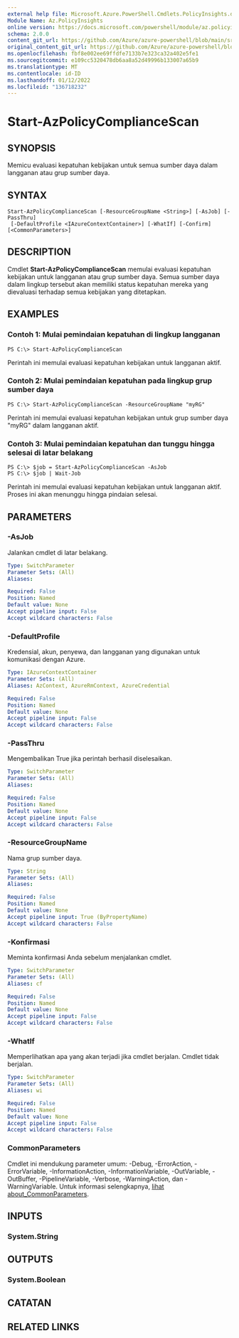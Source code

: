```yaml
---
external help file: Microsoft.Azure.PowerShell.Cmdlets.PolicyInsights.dll-Help.xml
Module Name: Az.PolicyInsights
online version: https://docs.microsoft.com/powershell/module/az.policyinsights/start-azpolicycompliancescan
schema: 2.0.0
content_git_url: https://github.com/Azure/azure-powershell/blob/main/src/PolicyInsights/PolicyInsights/help/Start-AzPolicyComplianceScan.md
original_content_git_url: https://github.com/Azure/azure-powershell/blob/main/src/PolicyInsights/PolicyInsights/help/Start-AzPolicyComplianceScan.md
ms.openlocfilehash: fbf8e002ee69ffdfe7133b7e323ca32a402e5fe1
ms.sourcegitcommit: e109cc5320478db6aa8a52d49996b133007a65b9
ms.translationtype: MT
ms.contentlocale: id-ID
ms.lasthandoff: 01/12/2022
ms.locfileid: "136718232"
---
```

# Start-AzPolicyComplianceScan

## SYNOPSIS
Memicu evaluasi kepatuhan kebijakan untuk semua sumber daya dalam langganan atau grup sumber daya.

## SYNTAX

```
Start-AzPolicyComplianceScan [-ResourceGroupName <String>] [-AsJob] [-PassThru]
 [-DefaultProfile <IAzureContextContainer>] [-WhatIf] [-Confirm] [<CommonParameters>]
```

## DESCRIPTION
Cmdlet **Start-AzPolicyComplianceScan** memulai evaluasi kepatuhan kebijakan untuk langganan atau grup sumber daya. Semua sumber daya dalam lingkup tersebut akan memiliki status kepatuhan mereka yang dievaluasi terhadap semua kebijakan yang ditetapkan.

## EXAMPLES

### Contoh 1: Mulai pemindaian kepatuhan di lingkup langganan
```
PS C:\> Start-AzPolicyComplianceScan
```

Perintah ini memulai evaluasi kepatuhan kebijakan untuk langganan aktif.

### Contoh 2: Mulai pemindaian kepatuhan pada lingkup grup sumber daya
```
PS C:\> Start-AzPolicyComplianceScan -ResourceGroupName "myRG"
```

Perintah ini memulai evaluasi kepatuhan kebijakan untuk grup sumber daya "myRG" dalam langganan aktif.

### Contoh 3: Mulai pemindaian kepatuhan dan tunggu hingga selesai di latar belakang
```
PS C:\> $job = Start-AzPolicyComplianceScan -AsJob
PS C:\> $job | Wait-Job
```

Perintah ini memulai evaluasi kepatuhan kebijakan untuk langganan aktif. Proses ini akan menunggu hingga pindaian selesai.

## PARAMETERS

### -AsJob
Jalankan cmdlet di latar belakang.

```yaml
Type: SwitchParameter
Parameter Sets: (All)
Aliases:

Required: False
Position: Named
Default value: None
Accept pipeline input: False
Accept wildcard characters: False
```

### -DefaultProfile
Kredensial, akun, penyewa, dan langganan yang digunakan untuk komunikasi dengan Azure.

```yaml
Type: IAzureContextContainer
Parameter Sets: (All)
Aliases: AzContext, AzureRmContext, AzureCredential

Required: False
Position: Named
Default value: None
Accept pipeline input: False
Accept wildcard characters: False
```

### -PassThru
Mengembalikan True jika perintah berhasil diselesaikan.

```yaml
Type: SwitchParameter
Parameter Sets: (All)
Aliases:

Required: False
Position: Named
Default value: None
Accept pipeline input: False
Accept wildcard characters: False
```

### -ResourceGroupName
Nama grup sumber daya.

```yaml
Type: String
Parameter Sets: (All)
Aliases:

Required: False
Position: Named
Default value: None
Accept pipeline input: True (ByPropertyName)
Accept wildcard characters: False
```

### -Konfirmasi
Meminta konfirmasi Anda sebelum menjalankan cmdlet.

```yaml
Type: SwitchParameter
Parameter Sets: (All)
Aliases: cf

Required: False
Position: Named
Default value: None
Accept pipeline input: False
Accept wildcard characters: False
```

### -WhatIf
Memperlihatkan apa yang akan terjadi jika cmdlet berjalan.
Cmdlet tidak berjalan.

```yaml
Type: SwitchParameter
Parameter Sets: (All)
Aliases: wi

Required: False
Position: Named
Default value: None
Accept pipeline input: False
Accept wildcard characters: False
```

### CommonParameters
Cmdlet ini mendukung parameter umum: -Debug, -ErrorAction, -ErrorVariable, -InformationAction, -InformationVariable, -OutVariable, -OutBuffer, -PipelineVariable, -Verbose, -WarningAction, dan -WarningVariable. Untuk informasi selengkapnya, [lihat about_CommonParameters](http://go.microsoft.com/fwlink/?LinkID=113216).

## INPUTS

### System.String

## OUTPUTS

### System.Boolean

## CATATAN

## RELATED LINKS
